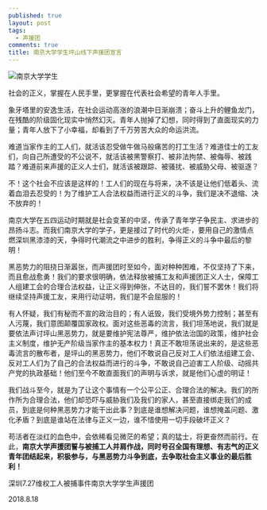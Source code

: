 ```yaml
---
published: true
layout: post
tags:
  - 声援团
comments: true
title: 南京大学学生坪山线下声援团宣言
---
```


 ![南京大学学生][1]
 
社会的正义，掌握在人民手里，更掌握在代表社会希望的青年人手里。

象牙塔里的安逸生活，在社会运动高涨的浪潮中日渐崩溃；奋斗上升的鲤鱼龙门，在残酷的阶级固化现实中悄然幻灭。青年人抛掉了幻想，同时得到了直面现实的力量；青年人放下了小幸福，却看到了千万劳苦大众的命运洪流。

难道当家作主的工人们，就活该忍受做牛做马般痛苦的打工生活？难道佳士的工友们，向自己所遭受的不公说不，就活该被黑警察打、被非法拘禁、被侮辱、被践踏？难道前来声援的正义人士们，就活该被跟踪、被骚扰、被威胁父母、被驱逐？

不！这个社会不应该是这样的！工人们的现在与将来，决不该是让他们低着头、流着血泪去忍受的！为了维护工人合法权益而进行正义的斗争，我们是决不退缩、决不放弃的！

南京大学在五四运动时期就是社会变革的中坚，传承了青年学子争民主、求进步的昂扬斗志。而我们南京大学的学子，更是接过了时代的火炬·，要用自己的激情点燃深圳黑漆漆的天，争得时代潮流之中进步的胜利，争得正义的斗争中最后的黎明！

黑恶势力的阻挠日渐嚣张，而声援团时至如今，面对种种困难，不仅坚持了下来，而且愈战愈勇！我们的要求很明确，依法释放被捕工友和声援团正义人士，保障工人组建工会的合理合法权益，让正义得到伸张，不达目的，我们誓不罢休！我们将继续坚持声援工友，来用行动证明，我们是不会屈服的！

有人怀疑，我们有秘而不宣的政治目的；有人诋毁，我们受境外势力控制；甚至有人污蔑，我们意图颠覆国家政权。面对这些恶毒的流言，我们坦荡地说，我们就是要依法声讨坪山黑恶势力，就是要维护宪法尊严，维护依法治国的政策，维护社会主义制度，维护无产阶级当家作主的基本权力！真正不敢坦荡说出来的，是这些恶毒流言的散布者，是坪山的黑恶势力，他们不敢说自己反对工人们依法组建工会、反对工人们为了自己的合法权益而进行的斗争，不敢说自己迫害工人阶级、动摇共产党的执政基础！他们至今不敢直面我们的声明与诉求，就是他们心虚的明证！

我们战斗至今，就是为了让这个事情有一个公平公正、合理合法的解决。我们的所作所为合理合法，他们却恐吓与威胁我们及我们的家人，甚至直接绑走我们的成员，到底是何种黑恶势力才能干出此事？到底是谁想解决问题，谁想掩盖问题、激化矛盾？到底是谁站在法律与正义一边，谁不惜使用一切手段破坏正义？

苟活者在淡红的血色中，会依稀看见微茫的希望；真的猛士，将更奋然而前行。在此，**南京大学声援团誓与被捕工人并肩作战，同时号召全国有理想、有志气的正义青年团结起来，积极参与，与黑恶势力斗争到底，去争取社会主义事业的最后胜利！**

深圳7.27维权工人被捕事件南京大学学生声援团

2018.8.18

[1]:  https://upload.cc/i1/2018/08/19/Lqs2Bl.jpg
